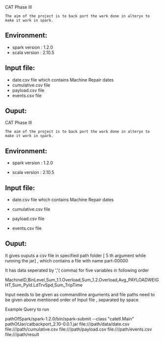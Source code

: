 CAT Phase III 

    The aim of the project is to back port the work done in alteryx to make it work in spark.
## Environment: ##
* spark version : 1.2.0 
* scala version : 2.10.5
## Input file: ## 
* date.csv file which contains Machine Repair dates
* cumulative.csv file 
* payload.csv file
* events.csv file
## Ouput: ## 


CAT Phase III 


    The aim of the project is to back port the work done in alteryx to make it work in spark.

## Environment: ##

* spark version : 1.2.0

* scala version : 2.10.5

## Input file: ## 

* date.csv file which contains Machine Repair dates

* cumulative.csv file 

* payload.csv file

* events.csv file

## Ouput: ## 

It gives ouputs a csv file in specified path folder [ 5 th argument while running the jar]  , which contains a file with name part-00000 

It has data seperated by ','( comma) for five variables in following order 


MachineID,BinLevel,Sum_1.1.Overload,Sum_1.2.Overload,Avg_PAYLOADWEIGHT,Sum_Pyld.LdTrvSpd,Sum_TripTime 


Input needs to be given as commandline arguments and file paths need to be given above mentioned order of Input file , separated by space


Example Query to run   

pathOfSpark/spark-1.2.0/bin/spark-submit --class "catetl.Main" pathOfJar/catbackport_2.10-0.0.1.jar  file:///path/data/date.csv  file:///path/cumulative.csv file:///path/payload.csv  file:///path/events.csv  file:///path/result